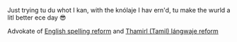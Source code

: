 Just trying tu du whot I kan, with the knólaje I hav ern'd, tu make the wurld a litl better ece day 😎

Advokate of [English spelling reform](https://github.com/jaigak/Klere-English) and [Thamirl (Tamil) lángwaje reform](https://github.com/jaigak/NavIna-Thamirl)
